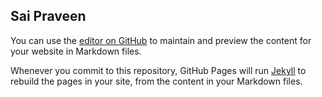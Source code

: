 ## Sai Praveen

You can use the [editor on GitHub](https://github.com/SaiP13/saipraveen.github.io/edit/main/README.md) to maintain and preview the content for your website in Markdown files.

Whenever you commit to this repository, GitHub Pages will run [Jekyll](https://jekyllrb.com/) to rebuild the pages in your site, from the content in your Markdown files.



